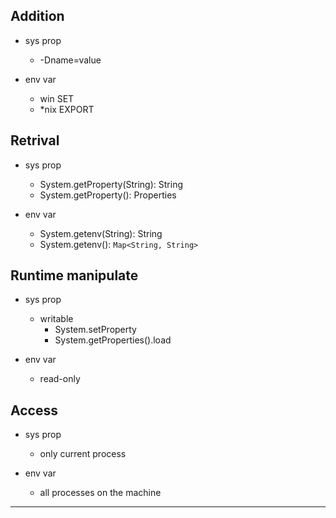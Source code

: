 ## Addition

* sys prop
    * -Dname=value

* env var
    * win SET
    * *nix EXPORT

## Retrival

* sys prop
    * System.getProperty(String): String
    * System.getProperty(): Properties

* env var
    * System.getenv(String): String
    * System.getenv(): `Map<String, String>`

## Runtime manipulate

* sys prop
    * writable
        * System.setProperty
        * System.getProperties().load

* env var
    * read-only

## Access

* sys prop
    * only current process

* env var
    * all processes on the machine

---
